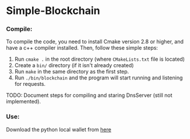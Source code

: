 # Simple-Blockchain

### Compile:
To compile the code, you need to install Cmake version 2.8 or higher, and have a c++ compiler installed. Then, follow these simple steps:
1. Run `cmake .` in the root directory (where `CMakeLists.txt` file is located)
2. Create a `bin/` directory (if it isn't already created)
3. Run `make` in the same directory as the first step.
4. Run `./bin/blockchain` and the program will start running and listening for requests.

TODO: Document steps for compiling and staring DnsServer (still not implemented).

### Use:
Download the python local wallet from [here](https://github.com/matedavid/blockchain_wallet) 

